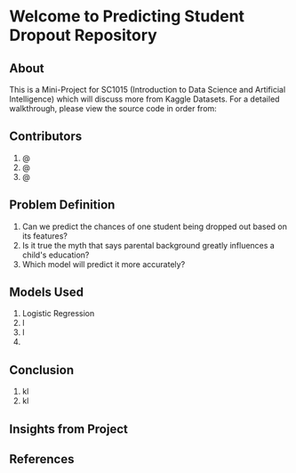 # Welcome to Predicting Student Dropout Repository
## About
This is a Mini-Project for SC1015 (Introduction to Data Science and Artificial Intelligence) which will discuss more from Kaggle Datasets. For a detailed walkthrough, please view the source code in order from:



## Contributors 
1. @
2. @
3. @

## Problem Definition
1. Can we predict the chances of one student being dropped out based on its features?
2. Is it true the myth that says parental background greatly influences a child's education?
3. Which model will predict it more accurately?

## Models Used
1. Logistic Regression
2. l
3. l
4. 

## Conclusion
1. kl
2. kl

## Insights from Project

## References
